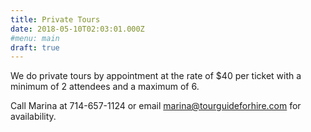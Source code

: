 ```yaml
---
title: Private Tours
date: 2018-05-10T02:03:01.000Z
#menu: main
draft: true
---
```

We do private tours by appointment at the rate of $40 per ticket with a minimum of 2 attendees and a maximum of 6.

Call Marina at 714-657-1124 or email marina@tourguideforhire.com for availability.
